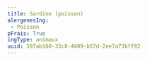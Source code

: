 ```yaml
---
title: Sardine (poisson)
alergenesIng:
 - Poisson
pFrais: True
ingType: animaux
uuid: 597ab160-33c8-4409-b57d-2ee7a73bff92
---
```

